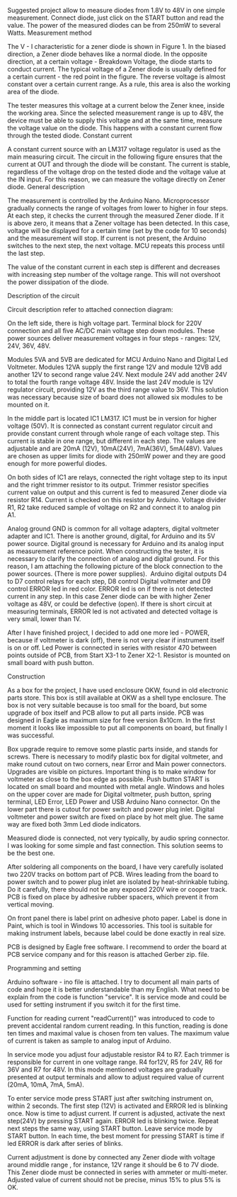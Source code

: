 Suggested project  allow to measure diodes from 1.8V to 48V in one simple measurement. Connect diode,  just click on the START button and read the value.  The power of the measured diodes can be from 250mW to several Watts. Measurement method

The V - I characteristic for a zener diode is shown in Figure 1. In the biased direction, a Zener diode behaves like a normal diode. In the opposite direction, at a certain voltage - Breakdown Voltage, the diode starts to conduct current. The typical voltage of a Zener diode is usually defined for a certain current - the red point in the figure. The reverse voltage is almost constant over a certain current range. As a rule, this area is also the working area of ​​the diode.

The tester measures this voltage at a current below the Zener knee, inside the working area. Since the selected measurement range is up to 48V, the device must be able to supply this voltage and at the same time, measure the voltage value on the diode. This happens with a constant current flow through the tested diode.﻿
Constant current

A constant current source with an LM317 voltage regulator is used as the main measuring circuit. The circuit in the following figure ensures that the current at OUT and through the diode will be constant.  The current is stable, regardless of the voltage drop on the tested diode and the voltage value at the IN input. For this reason, we can measure the voltage directly on Zener diode.
General description

The measurement is controlled by the Arduino Nano. Microprocessor gradually connects the range of voltages from lower to higher in four steps. At each step, it checks the current through the measured Zener diode. If it is above zero, it means that a Zener voltage has been detected. In this case, voltage will be displayed for a certain time (set by the code for 10 seconds) and the measurement will stop. If current is not present, the Arduino switches to the next step, the next voltage. MCU repeats this process until the last step.

The value of the constant current in each step is different and decreases with increasing step number of the voltage range. This will not overshoot the power dissipation of the diode.

﻿﻿Description of the circuit

Circuit description refer to attached connection diagram:

On the left side, there is high voltage part. Terminal block for 220V connection and all five AC/DC main voltage step down modules. These power sources deliver measurement voltages in four steps - ranges: 12V, 24V, 36V, 48V. 

Modules 5VA and 5VB are dedicated for MCU Arduino Nano and Digital Led Voltmeter. Modules 12VA supply the first range 12V and module 12VB add another 12V to second range value 24V. Next module 24V add another 24V to total the fourth range voltage 48V. Inside the last 24V module is 12V regulator circuit, providing 12V as the third range value to 36V. This solution was necessary because size of board does not allowed six modules to be mounted on it. 

In the middle part is located IC1 LM317. IC1 must be in version for higher voltage (50V). It is connected as constant current regulator circuit and provide constant current through whole range of each voltage step. This current is stable in one range, but different in each step. The values are adjustable and are 20mA (12V), 10mA(24V), 7mA(36V), 5mA(48V). Values are chosen as upper limits for diode with 250mW power and they are good enough for more powerful diodes.

On both sides of IC1 are relays, connected the right voltage step to its input and the right trimmer resistor to its output. Trimmer resistor specifies current value on output and this current is fed to measured Zener diode via resistor R14. Current is checked on this resistor by Arduino. Voltage divider R1, R2 take reduced sample of voltage on R2 and connect it to analog pin A1. 

Analog ground GND is common for all voltage adapters, digital voltmeter adapter and IC1. There is another ground, digital, for Arduino and its 5V power source. Digital ground is necessary for Arduino and its analog input as measurement reference point. When constructing the tester, it is necessary to clarify the connection of analog and digital ground. For this reason, I am attaching the following picture of the block connection to the power sources. (There is more power supplies).
﻿
Arduino digital outputs D4 to D7 control relays for each step, D8 control Digital voltmeter and D9 control ERROR led in red color. ERROR led is on if there is not detected current in any step. In this case Zener diode can be with higher Zener voltage as 48V, or could be defective (open). If there is short circuit at measuring terminals, ERROR led is not activated and detected voltage is very small, lower than 1V.

After I have finished project, I decided to add one more led - POWER, because if voltmeter is dark (off), there is not very clear if instrument itself is on or off. Led Power is connected in series with resistor 470 between points outside of PCB, from Start X3-1 to Zener X2-1. Resistor is mounted on small board with push button.


Construction
 
As a box for the project, I have used enclosure OKW, found in old electronic parts store. This box is still available at OKW as a shell type enclosure. The box is not very suitable because is too small for the board, but some upgrade of box itself and PCB allow to put all parts inside. PCB was designed in Eagle as maximum size for free version 8x10cm. In the first moment it looks like impossible to put all components on board, but finally I was successful.

Box upgrade require to remove some plastic parts inside, and stands for screws. There is necessary to modify plastic box for digital voltmeter, and make round cutout on two corners, near Error and Main power connectors. Upgrades are visible on pictures. Important thing is to make window for voltmeter as close to the box edge as possible. Push button START is located on small board and mounted with metal angle.
Windows and holes on the upper cover are made for Digital voltmeter, push button, spring terminal, LED Error, LED Power and USB Arduino Nano connector. On the lower part there is cutout for power switch and power plug inlet. Digital voltmeter and power switch are fixed on place by hot melt glue. The same way are fixed both 3mm Led diode indicators. 

Measured diode is connected, not very typically, by audio spring connector. I was looking for some simple and fast connection. This solution seems to be the best one. 

After soldering all components on the board, I have very carefully isolated two 220V tracks on bottom part of PCB. Wires leading from the board to power switch and to power plug inlet are isolated by heat-shrinkable tubing. Do it carefully, there should not be any exposed 220V wire or cooper track. PCB is fixed on place by adhesive rubber spacers, which prevent it from vertical moving. 

On front panel there is label print on adhesive photo paper. Label is done in Paint, which is tool in Windows 10 accessories. This tool is suitable for making instrument labels, because label could be done exactly in real size. 

PCB is designed by Eagle free software. I recommend to order the board at PCB service company and for this reason is attached Gerber zip. file.

Programming and setting
 
Arduino software - ino file is attached. I try to document all main parts of code and hope it is better understandable than my English. What need to be explain from the code is function "service". It is service mode and could be used for setting instrument if you switch it for the first time.

Function for reading current "readCurrent()" was introduced to code to prevent accidental random current reading. In this function, reading is done ten times and maximal value is chosen from ten values. The maximum value of current is taken as sample to analog input of Arduino.

In service mode you adjust four adjustable resistor R4 to R7. Each trimmer is responsible for current in one voltage range. R4 for12V, R5 for 24V, R6 for 36V and R7 for 48V. In this mode mentioned voltages are gradually presented at output terminals and allow to adjust required value of current (20mA, 10mA, 7mA, 5mA).

To enter service mode press START just after switching instrument on, within 2 seconds. The first step (12V) is activated and ERROR led is blinking once. Now is time to adjust current. If current is adjusted, activate the next step(24V) by pressing START again. ERROR led is blinking twice. Repeat next steps the same way, using START button. Leave service mode by START button. In each time, the best moment for pressing START is time if led ERROR is dark after series of blinks.

Current adjustment is done by connected any Zener diode with voltage around middle range , for instance, 12V range it should be 6 to 7V diode. This Zener diode must be connected in series with ammeter or multi-meter. Adjusted value of current should not be precise, minus 15% to plus 5% is OK. 

